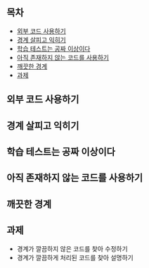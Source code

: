 ## 목차 ##
- [외부 코드 사용하기](#1)
- [경계 살피고 익히기](#2)
- [학습 테스트는 공짜 이상이다](#3)
- [아직 존재하지 않는 코드를 사용하기](#4)
- [깨끗한 경계](#5)
- [과제](#6)

<a name="1"></a>
## 외부 코드 사용하기 ##

<a name="2"></a>
## 경계 살피고 익히기 ##

<a name="3"></a>
## 학습 테스트는 공짜 이상이다 ##

<a name="4"></a>
## 아직 존재하지 않는 코드를 사용하기 ##

<a name="5"></a>
## 깨끗한 경계 ##

<a name="6"></a>
## 과제 ##
- 경계가 깔끔하지 않은 코드를 찾아 수정하기
- 경계가 깔끔하게 처리된 코드를 찾아 설명하기
